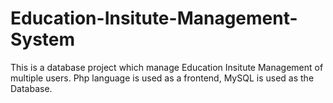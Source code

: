 # Education-Insitute-Management-System

This is a database project which manage Education Insitute Management of multiple users.
Php language is used as a frontend, MySQL is used as the Database.
